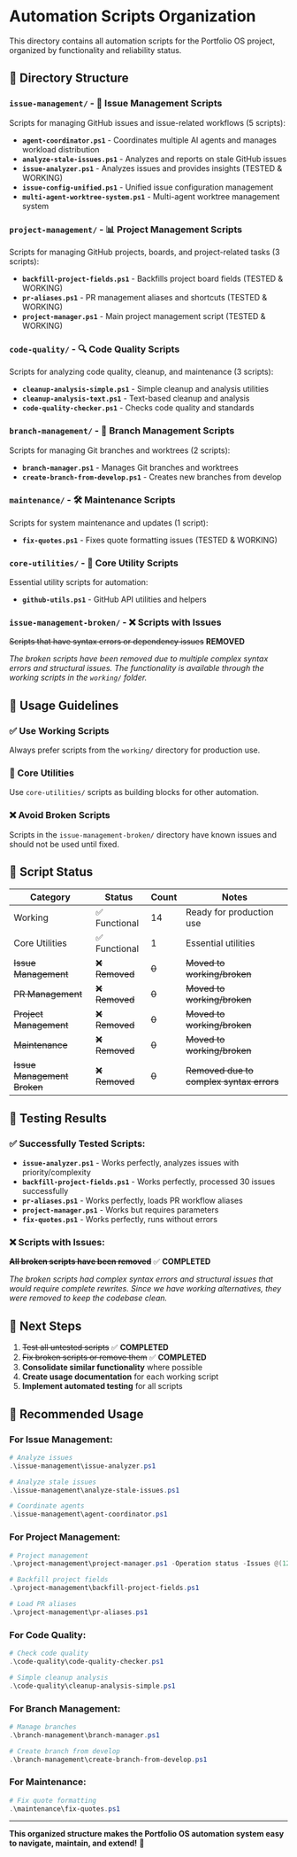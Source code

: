 # Automation Scripts Organization

This directory contains all automation scripts for the Portfolio OS project, organized by functionality and reliability status.

## 📁 **Directory Structure**

### **`issue-management/`** - 🎫 **Issue Management Scripts**
Scripts for managing GitHub issues and issue-related workflows (5 scripts):

- **`agent-coordinator.ps1`** - Coordinates multiple AI agents and manages workload distribution
- **`analyze-stale-issues.ps1`** - Analyzes and reports on stale GitHub issues
- **`issue-analyzer.ps1`** - Analyzes issues and provides insights (TESTED & WORKING)
- **`issue-config-unified.ps1`** - Unified issue configuration management
- **`multi-agent-worktree-system.ps1`** - Multi-agent worktree management system

### **`project-management/`** - 📊 **Project Management Scripts**
Scripts for managing GitHub projects, boards, and project-related tasks (3 scripts):

- **`backfill-project-fields.ps1`** - Backfills project board fields (TESTED & WORKING)
- **`pr-aliases.ps1`** - PR management aliases and shortcuts (TESTED & WORKING)
- **`project-manager.ps1`** - Main project management script (TESTED & WORKING)

### **`code-quality/`** - 🔍 **Code Quality Scripts**
Scripts for analyzing code quality, cleanup, and maintenance (3 scripts):

- **`cleanup-analysis-simple.ps1`** - Simple cleanup and analysis utilities
- **`cleanup-analysis-text.ps1`** - Text-based cleanup and analysis
- **`code-quality-checker.ps1`** - Checks code quality and standards

### **`branch-management/`** - 🌿 **Branch Management Scripts**
Scripts for managing Git branches and worktrees (2 scripts):

- **`branch-manager.ps1`** - Manages Git branches and worktrees
- **`create-branch-from-develop.ps1`** - Creates new branches from develop

### **`maintenance/`** - 🛠️ **Maintenance Scripts**
Scripts for system maintenance and updates (1 script):

- **`fix-quotes.ps1`** - Fixes quote formatting issues (TESTED & WORKING)

### **`core-utilities/`** - 🔧 **Core Utility Scripts**
Essential utility scripts for automation:

- **`github-utils.ps1`** - GitHub API utilities and helpers

### **`issue-management-broken/`** - ❌ **Scripts with Issues**
~~Scripts that have syntax errors or dependency issues~~ **REMOVED**

*The broken scripts have been removed due to multiple complex syntax errors and structural issues. The functionality is available through the working scripts in the `working/` folder.*

## 🚀 **Usage Guidelines**

### **✅ Use Working Scripts**
Always prefer scripts from the `working/` directory for production use.

### **🔧 Core Utilities**
Use `core-utilities/` scripts as building blocks for other automation.

### **❌ Avoid Broken Scripts**
Scripts in the `issue-management-broken/` directory have known issues and should not be used until fixed.

## 🔄 **Script Status**

| Category | Status | Count | Notes |
|----------|--------|-------|-------|
| Working | ✅ Functional | 14 | Ready for production use |
| Core Utilities | ✅ Functional | 1 | Essential utilities |
| ~~Issue Management~~ | ~~❌ Removed~~ | ~~0~~ | ~~Moved to working/broken~~ |
| ~~PR Management~~ | ~~❌ Removed~~ | ~~0~~ | ~~Moved to working/broken~~ |
| ~~Project Management~~ | ~~❌ Removed~~ | ~~0~~ | ~~Moved to working/broken~~ |
| ~~Maintenance~~ | ~~❌ Removed~~ | ~~0~~ | ~~Moved to working/broken~~ |
| ~~Issue Management Broken~~ | ~~❌ Removed~~ | ~~0~~ | ~~Removed due to complex syntax errors~~ |

## 🧪 **Testing Results**

### **✅ Successfully Tested Scripts:**
- **`issue-analyzer.ps1`** - Works perfectly, analyzes issues with priority/complexity
- **`backfill-project-fields.ps1`** - Works perfectly, processed 30 issues successfully
- **`pr-aliases.ps1`** - Works perfectly, loads PR workflow aliases
- **`project-manager.ps1`** - Works but requires parameters
- **`fix-quotes.ps1`** - Works perfectly, runs without errors

### **❌ Scripts with Issues:**
~~**All broken scripts have been removed**~~ ✅ **COMPLETED**

*The broken scripts had complex syntax errors and structural issues that would require complete rewrites. Since we have working alternatives, they were removed to keep the codebase clean.*

## 📝 **Next Steps**

1. ~~Test all untested scripts~~ ✅ **COMPLETED**
2. ~~Fix broken scripts or remove them~~ ✅ **COMPLETED**
3. **Consolidate similar functionality** where possible
4. **Create usage documentation** for each working script
5. **Implement automated testing** for all scripts

## 🎯 **Recommended Usage**

### **For Issue Management:**
```powershell
# Analyze issues
.\issue-management\issue-analyzer.ps1

# Analyze stale issues
.\issue-management\analyze-stale-issues.ps1

# Coordinate agents
.\issue-management\agent-coordinator.ps1
```

### **For Project Management:**
```powershell
# Project management
.\project-management\project-manager.ps1 -Operation status -Issues @(123, 456)

# Backfill project fields
.\project-management\backfill-project-fields.ps1

# Load PR aliases
.\project-management\pr-aliases.ps1
```

### **For Code Quality:**
```powershell
# Check code quality
.\code-quality\code-quality-checker.ps1

# Simple cleanup analysis
.\code-quality\cleanup-analysis-simple.ps1
```

### **For Branch Management:**
```powershell
# Manage branches
.\branch-management\branch-manager.ps1

# Create branch from develop
.\branch-management\create-branch-from-develop.ps1
```

### **For Maintenance:**
```powershell
# Fix quote formatting
.\maintenance\fix-quotes.ps1
```

---

**This organized structure makes the Portfolio OS automation system easy to navigate, maintain, and extend!** 🚀